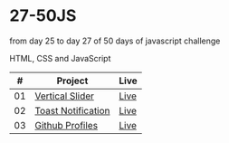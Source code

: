 # 27-50JS

from day 25 to day 27 of 50 days of javascript challenge

HTML, CSS and JavaScript

<table>
  <thead>
    <th>#</th>
    <th>Project</th>
    <th>Live</th>
  </thead>
  <tbody>
    <tr>
      <td>01</td>
      <td><a href="https://github.com/the-phoenix-coder/27-50JS/tree/main/Vertical%20Slider">Vertical Slider</a></td>
      <td><a href="https://vertical-slider-theta.vercel.app/">Live</a></td>
    </tr>
    <tr>
      <td>02</td>
      <td><a href="https://github.com/the-phoenix-coder/27-50JS/tree/main/Toast%20Notification">Toast Notification</a></td>
      <td><a href="https://toast-notification-ten.vercel.app/">Live</a></td>
    </tr>
    <tr>
      <td>03</td>
      <td><a href="https://github.com/the-phoenix-coder/27-50JS/tree/main/Github%20Profiles">Github Profiles</a></td>
      <td><a href="">Live</a></td>
    </tr>
  </tbody>
</table>
